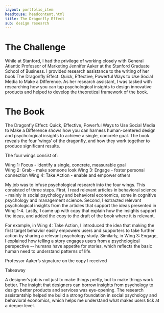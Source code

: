 ```yaml
---
layout: portfolio_item
headtouse: headcontent.html
title: The Dragonfly Effect
sub: design research
---
```

# The Challenge

While at Stanford, I had the privilege of working closely with General Atlantic Professor of Marketing Jennifer Aaker at the Stanford Graduate School of Business. I provided research assistance to the writing of her book The Dragonfly Effect: Quick, Effective, Powerful Ways to Use Social Media to Make a Difference. As her research assistant, I was tasked with researching how you can tap psychological insights to design innovative products and helped to develop the theoretical framework of the book.  


# The Book
 
The Dragonfly Effect: Quick, Effective, Powerful Ways to Use Social Media to Make a Difference shows how you can harness human-centered design and psychological insights to achieve a single, concrete goal. The book reveals the four ‘wings’ of the dragonfly, and how they work together to produce significant results. 

<div class="dragonflyeffect"></div>

The four wings consist of:  

Wing 1: Focus - identify a single, concrete, measurable goal  
Wing 2: Grab - make someone look 
Wing 3: Engage - foster personal connection 
Wing 4: Take Action - enable and empower others 

My job was to infuse psychological research into the four wings. This consisted of three steps. 
First, I read relevant articles in behavioral science - mainly in social psychology and behavioral economics, some in cognitive psychology and management science. Second, I extracted relevant psychological insights from the articles that support the ideas presented in Wing 1-4.   Lastly, I came up with copy that explain how the insights support the ideas, and added the copy to the draft of the book where it is relevant.     

For example, in Wing 4: Take Action, I introduced the idea that making the first target behavior easily empowers users and supporters to take further action by sharing a relevant psychology study. Similarly, in Wing 3: Engage, I explained how telling a story engages users from a psychological perspective -- humans have appetite for stories, which reflects the basic human need to understand patterns of life.   


<div class="aaker"></div>
Professor Aaker’s signature on the copy I received

Takeaway  

A designer’s job is not just to make things pretty, but to make things work better. The insight that designers can borrow insights from psychology to design better products and services was eye-opening. The research assistantship helped me build a strong foundation in social psychology and behavioral economics, which helps me understand what makes users tick at a deeper level. 


